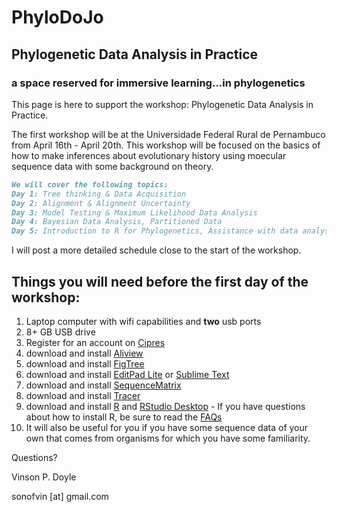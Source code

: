 # PhyloDoJo  
## Phylogenetic Data Analysis in Practice
### a space reserved for immersive learning...in phylogenetics

This page is here to support the workshop: Phylogenetic Data Analysis in Practice.  

The first workshop will be at the Universidade Federal Rural de Pernambuco from April 16th - April 20th. This workshop will be focused on the basics of how to make inferences about evolutionary history using moecular sequence data with some background on theory.

```markdown
We will cover the following topics:
Day 1: Tree thinking & Data Acquisition
Day 2: Alignment & Alignment Uncertainty
Day 3: Model Testing & Maximum Likelihood Data Analysis
Day 4: Bayesian Data Analysis, Partitioned Data
Day 5: Introduction to R for Phylogenetics, Assistance with data analysis and interpretation.
```
I will post a more detailed schedule close to the start of the workshop.

## Things you will need **before** the first day of the workshop:

1. Laptop computer with wifi capabilities and **two** usb ports
2. 8+ GB USB drive
3. Register for an account on [Cipres](https://www.phylo.org/portal2/login!input.action)
4. download and install [Aliview](http://ormbunkar.se/aliview/)
5. download and install [FigTree](http://tree.bio.ed.ac.uk/software/figtree/) 
6. download and install [EditPad Lite](https://www.editpadlite.com/download.html) or [Sublime Text](https://www.sublimetext.com/3)
7. download and install [SequenceMatrix](http://www.ggvaidya.com/taxondna/)
8. download and install [Tracer](http://tree.bio.ed.ac.uk/software/tracer/)
9. download and install [R](https://www.r-project.org/) and [RStudio Desktop](https://www.rstudio.com/products/rstudio/download/) - If you have questions about how to install R, be sure to read the [FAQs](https://cran.r-project.org/faqs.html)
10. It will also be useful for you if you have some sequence data of your own that comes from organisms for which you have some familiarity.  


Questions? 

Vinson P. Doyle

sonofvin [at] gmail.com
